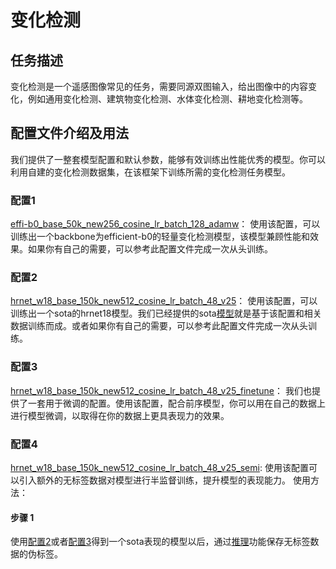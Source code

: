 # 变化检测

## 任务描述

变化检测是一个遥感图像常见的任务，需要同源双图输入，给出图像中的内容变化，例如通用变化检测、建筑物变化检测、水体变化检测、耕地变化检测等。

## 配置文件介绍及用法

我们提供了一整套模型配置和默认参数，能够有效训练出性能优秀的模型。你可以利用自建的变化检测数据集，在该框架下训练所需的变化检测任务模型。
### 配置1
[effi-b0_base_50k_new256_cosine_lr_batch_128_adamw](effi-b0_base_50k_new256_cosine_lr_batch_128_adamw.py)：
使用该配置，可以训练出一个backbone为efficient-b0的轻量变化检测模型，该模型兼顾性能和效果。如果你有自己的需要，可以参考此配置文件完成一次从头训练。

### 配置2
[hrnet_w18_base_150k_new512_cosine_lr_batch_48_v25](hrnet_w18_base_150k_new512_cosine_lr_batch_48_v25.py)：
使用该配置，可以训练出一个sota的hrnet18模型。我们已经提供的sota[模型](xxx.pth)就是基于该配置和相关数据训练而成。或者如果你有自己的需要，可以参考此配置文件完成一次从头训练。

### 配置3
[hrnet_w18_base_150k_new512_cosine_lr_batch_48_v25_finetune](hrnet_w18_base_150k_new512_cosine_lr_batch_48_v25_finetune.py)：
我们也提供了一套用于微调的配置。使用该配置，配合前序模型，你可以用在自己的数据上进行模型微调，以取得在你的数据上更具表现力的效果。

### 配置4
[hrnet_w18_base_150k_new512_cosine_lr_batch_48_v25_semi](hrnet_w18_base_150k_new512_cosine_lr_batch_48_v25_semi.py):
使用该配置可以引入额外的无标签数据对模型进行半监督训练，提升模型的表现能力。
使用方法：
#### 步骤 1
使用[配置2](hrnet_w18_base_150k_new512_cosine_lr_batch_48_v25.py)或者[配置3](hrnet_w18_base_150k_new512_cosine_lr_batch_48_v25_finetune.py)得到一个sota表现的模型以后，通过[推理](/quickstart.ipynb#Test)功能保存无标签数据的伪标签。
